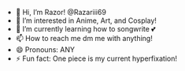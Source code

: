 - 👋 Hi, I’m Razor! @Razariii69
- 👀 I’m interested in Anime, Art, and Cosplay!
- 🌱 I’m currently learning how to songwrite 💕
- 📫 How to reach me  dm me with anything!
- 😄 Pronouns: ANY
- ⚡ Fun fact: One piece is my current hyperfixation!

<!---
Razariii69/Razariii69 is a ✨ special ✨ repository because its `README.md` (this file) appears on your GitHub profile.
You can click the Preview link to take a look at your changes.
--->
